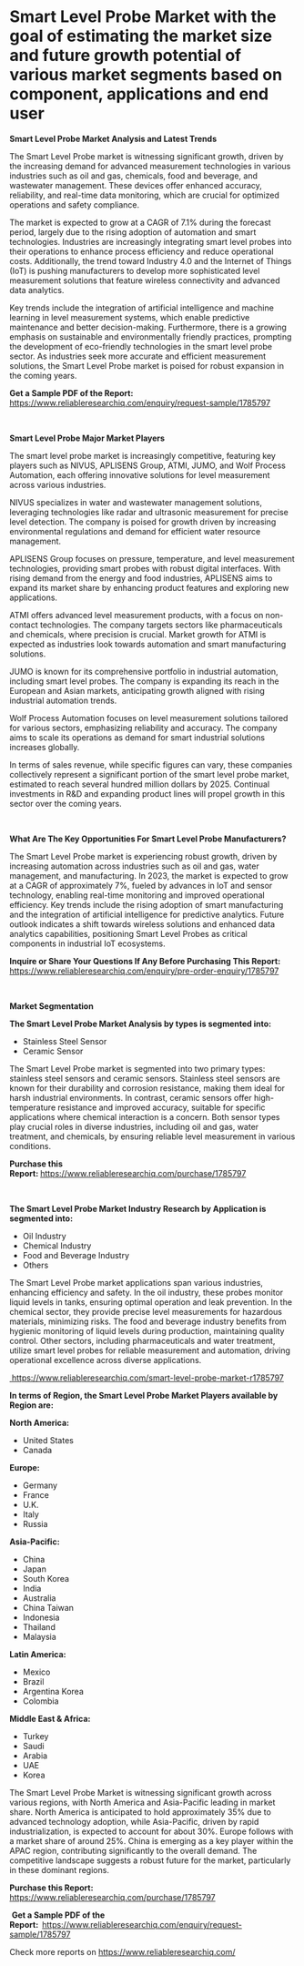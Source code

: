 <p><h1>Smart Level Probe Market with the goal of estimating the market size and future growth potential of various market segments based on component, applications and end user</h1></p><p><strong>Smart Level Probe Market Analysis and Latest Trends</strong></p>
<p><p>The Smart Level Probe market is witnessing significant growth, driven by the increasing demand for advanced measurement technologies in various industries such as oil and gas, chemicals, food and beverage, and wastewater management. These devices offer enhanced accuracy, reliability, and real-time data monitoring, which are crucial for optimized operations and safety compliance.</p><p>The market is expected to grow at a CAGR of 7.1% during the forecast period, largely due to the rising adoption of automation and smart technologies. Industries are increasingly integrating smart level probes into their operations to enhance process efficiency and reduce operational costs. Additionally, the trend toward Industry 4.0 and the Internet of Things (IoT) is pushing manufacturers to develop more sophisticated level measurement solutions that feature wireless connectivity and advanced data analytics.</p><p>Key trends include the integration of artificial intelligence and machine learning in level measurement systems, which enable predictive maintenance and better decision-making. Furthermore, there is a growing emphasis on sustainable and environmentally friendly practices, prompting the development of eco-friendly technologies in the smart level probe sector. As industries seek more accurate and efficient measurement solutions, the Smart Level Probe market is poised for robust expansion in the coming years.</p></p>
<p><strong>Get a Sample PDF of the Report:&nbsp;</strong> <a href="https://www.reliableresearchiq.com/enquiry/request-sample/1785797?utm_campaign=2443&utm_medium=2&utm_source=Github&utm_content=ia&utm_term=25032025&utm_id=smart-level-probe">https://www.reliableresearchiq.com/enquiry/request-sample/1785797</a></p>
<p>&nbsp;</p>
<p><strong>Smart Level Probe Major Market Players</strong></p>
<p><p>The smart level probe market is increasingly competitive, featuring key players such as NIVUS, APLISENS Group, ATMI, JUMO, and Wolf Process Automation, each offering innovative solutions for level measurement across various industries.</p><p>NIVUS specializes in water and wastewater management solutions, leveraging technologies like radar and ultrasonic measurement for precise level detection. The company is poised for growth driven by increasing environmental regulations and demand for efficient water resource management. </p><p>APLISENS Group focuses on pressure, temperature, and level measurement technologies, providing smart probes with robust digital interfaces. With rising demand from the energy and food industries, APLISENS aims to expand its market share by enhancing product features and exploring new applications. </p><p>ATMI offers advanced level measurement products, with a focus on non-contact technologies. The company targets sectors like pharmaceuticals and chemicals, where precision is crucial. Market growth for ATMI is expected as industries look towards automation and smart manufacturing solutions. </p><p>JUMO is known for its comprehensive portfolio in industrial automation, including smart level probes. The company is expanding its reach in the European and Asian markets, anticipating growth aligned with rising industrial automation trends. </p><p>Wolf Process Automation focuses on level measurement solutions tailored for various sectors, emphasizing reliability and accuracy. The company aims to scale its operations as demand for smart industrial solutions increases globally.</p><p>In terms of sales revenue, while specific figures can vary, these companies collectively represent a significant portion of the smart level probe market, estimated to reach several hundred million dollars by 2025. Continual investments in R&D and expanding product lines will propel growth in this sector over the coming years.</p></p>
<p>&nbsp;</p>
<p><strong>What Are The Key Opportunities For Smart Level Probe Manufacturers?</strong></p>
<p><p>The Smart Level Probe market is experiencing robust growth, driven by increasing automation across industries such as oil and gas, water management, and manufacturing. In 2023, the market is expected to grow at a CAGR of approximately 7%, fueled by advances in IoT and sensor technology, enabling real-time monitoring and improved operational efficiency. Key trends include the rising adoption of smart manufacturing and the integration of artificial intelligence for predictive analytics. Future outlook indicates a shift towards wireless solutions and enhanced data analytics capabilities, positioning Smart Level Probes as critical components in industrial IoT ecosystems.</p></p>
<p><strong>Inquire or Share Your Questions If Any Before Purchasing This Report:</strong> <a href="https://www.reliableresearchiq.com/enquiry/pre-order-enquiry/1785797?utm_campaign=2443&utm_medium=2&utm_source=Github&utm_content=ia&utm_term=25032025&utm_id=smart-level-probe">https://www.reliableresearchiq.com/enquiry/pre-order-enquiry/1785797</a></p>
<p>&nbsp;</p>
<p><strong>Market Segmentation</strong></p>
<p><strong>The Smart Level Probe Market Analysis by types is segmented into:</strong></p>
<p><ul><li>Stainless Steel Sensor</li><li>Ceramic Sensor</li></ul></p>
<p><p>The Smart Level Probe market is segmented into two primary types: stainless steel sensors and ceramic sensors. Stainless steel sensors are known for their durability and corrosion resistance, making them ideal for harsh industrial environments. In contrast, ceramic sensors offer high-temperature resistance and improved accuracy, suitable for specific applications where chemical interaction is a concern. Both sensor types play crucial roles in diverse industries, including oil and gas, water treatment, and chemicals, by ensuring reliable level measurement in various conditions.</p></p>
<p><strong>Purchase this Report:&nbsp;</strong><a href="https://www.reliableresearchiq.com/purchase/1785797?utm_campaign=2443&utm_medium=2&utm_source=Github&utm_content=ia&utm_term=25032025&utm_id=smart-level-probe">https://www.reliableresearchiq.com/purchase/1785797</a></p>
<p>&nbsp;</p>
<p><strong>The Smart Level Probe Market Industry Research by Application is segmented into:</strong></p>
<p><ul><li>Oil Industry</li><li>Chemical Industry</li><li>Food and Beverage Industry</li><li>Others</li></ul></p>
<p><p>The Smart Level Probe market applications span various industries, enhancing efficiency and safety. In the oil industry, these probes monitor liquid levels in tanks, ensuring optimal operation and leak prevention. In the chemical sector, they provide precise level measurements for hazardous materials, minimizing risks. The food and beverage industry benefits from hygienic monitoring of liquid levels during production, maintaining quality control. Other sectors, including pharmaceuticals and water treatment, utilize smart level probes for reliable measurement and automation, driving operational excellence across diverse applications.</p></p>
<p><a href="https://www.reliableresearchiq.com/smart-level-probe-market-r1785797?utm_campaign=2443&utm_medium=2&utm_source=Github&utm_content=ia&utm_term=25032025&utm_id=smart-level-probe">&nbsp;https://www.reliableresearchiq.com/smart-level-probe-market-r1785797</a></p>
<p><strong>In terms of Region, the Smart Level Probe Market Players available by Region are:</strong></p>
<p>
    <p> <strong> North America: </strong>
        <ul>
            <li>United States</li>
            <li>Canada</li>
        </ul>
        </p> 
    <p> <strong> Europe: </strong>
        <ul>
            <li>Germany</li>
            <li>France</li>
            <li>U.K.</li>
            <li>Italy</li>
            <li>Russia</li>
        </ul>
        </p> 
    <p> <strong> Asia-Pacific: </strong>
        <ul>
            <li>China</li>
            <li>Japan</li>
            <li>South Korea</li>
            <li>India</li>
            <li>Australia</li>
            <li>China Taiwan</li>
            <li>Indonesia</li>
            <li>Thailand</li>
            <li>Malaysia</li>
        </ul>
        </p> 
    <p> <strong> Latin America: </strong>
        <ul>
            <li>Mexico</li>
            <li>Brazil</li>
            <li>Argentina Korea</li>
            <li>Colombia</li>
        </ul>
        </p> 
    <p> <strong> Middle East & Africa: </strong>
        <ul>
            <li>Turkey</li>
            <li>Saudi</li>
            <li>Arabia</li>
            <li>UAE</li>
            <li>Korea</li>
        </ul>
    </p>
    </p>
<p><p>The Smart Level Probe Market is witnessing significant growth across various regions, with North America and Asia-Pacific leading in market share. North America is anticipated to hold approximately 35% due to advanced technology adoption, while Asia-Pacific, driven by rapid industrialization, is expected to account for about 30%. Europe follows with a market share of around 25%. China is emerging as a key player within the APAC region, contributing significantly to the overall demand. The competitive landscape suggests a robust future for the market, particularly in these dominant regions.</p></p>
<p><strong>Purchase this Report: </strong><a href="https://www.reliableresearchiq.com/purchase/1785797?utm_campaign=2443&utm_medium=2&utm_source=Github&utm_content=ia&utm_term=25032025&utm_id=smart-level-probe">https://www.reliableresearchiq.com/purchase/1785797</a></p>
<p>&nbsp;<strong>Get a Sample PDF of the Report:&nbsp;&nbsp;</strong><a href="https://www.reliableresearchiq.com/enquiry/request-sample/1785797?utm_campaign=2443&utm_medium=2&utm_source=Github&utm_content=ia&utm_term=25032025&utm_id=smart-level-probe">https://www.reliableresearchiq.com/enquiry/request-sample/1785797</a></p>
<p><strong></strong></p>
<p>Check more reports on <a href="https://www.reliableresearchiq.com/?utm_campaign=2443&utm_medium=2&utm_source=Github&utm_content=ia&utm_term=25032025&utm_id=smart-level-probe">https://www.reliableresearchiq.com/</a></p>